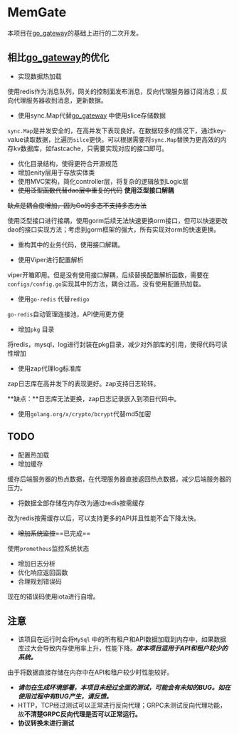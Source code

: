 # MemGate

本项目在[go_gateway](https://github.com/e421083458/go_gateway)的基础上进行的二次开发。

## 相比[go_gateway](https://github.com/e421083458/go_gateway)的优化

* 实现数据热加载

使用redis作为消息队列，网关的控制面发布消息，反向代理服务器订阅消息；反向代理服务器收到消息，更新数据。

* 使用sync.Map代替[go_gateway](https://github.com/e421083458/go_gateway) 中使用slice存储数据

`sync.Map`是并发安全的，在高并发下表现良好。在数据较多的情况下，通过key-value读取数据，比遍历`silce`更快。可以根据需要将`sync.Map`替换为更高效的内存kv数据库，如fastcache，只需要实现对应的接口即可。

* 优化目录结构，使得更符合开源规范
* 增加enity层用于存放实体类
* 使用MVC架构，简化controller层，将复杂的逻辑放到Logic层
* ~~使用泛型函数代替dao层中重复的代码~~ **使用泛型接口解耦**

~~缺点是耦合度增加，因为Go的多态不支持多态方法~~

使用泛型接口进行接耦，使用gorm后续无法快速更换orm接口，但可以快速更改dao的接口实现方法；考虑到gorm框架的强大，所有实现对orm的快速更换。

* 重构其中的业务代码，使用接口解耦。

* 使用Viper进行配置解析

viper开箱即用。但是没有使用接口解耦，后续替换配置解析函数，需要在`configs/config.go`实现其中的方法，耦合过高。没有使用配置热加载。

* 使用`go-redis` 代替`redigo`

`go-redis`自动管理连接池，API使用更方便

* 增加`pkg` 目录

将redis，mysql，log进行封装在pkg目录，减少对外部库的引用，使得代码可读性增加

* 使用zap代理log标准库

zap日志库在高并发下的表现更好。zap支持日志轮转。

**缺点：**日志库无法更换，zap日志记录嵌入到项目代码中。

* 使用`golang.org/x/crypto/bcrypt`代替md5加密

## TODO

* 配置热加载
* 增加缓存

缓存后端服务器的热点数据，在代理服务器直接返回热点数据，减少后端服务器的压力。

* 将数据全部存储在内存改为通过redis按需缓存

改为redis按需缓存以后，可以支持更多的API并且性能不会下降太快。

* ~~增加系统监控~~==已完成==

使用`prometheus`监控系统状态

*  增加日志分析
* 优化响应返回函数
* 合理规划错误码

现在的错误码使用iota进行自增。

## 注意

* 该项目在运行时会将`MySql` 中的所有租户和API数据加载到内存中，如果数据库过大会导致内存使用率上升，性能下降。***故本项目适用于API和租户较少的系统。*** 

由于将数据直接存储在内存中在API和租户较少时性能较好。

* ***请勿在生成环境部署，本项目未经过全面的测试，可能会有未知的BUG。如在使用过程中有BUG产生，请反馈。***
* HTTP，TCP经过测试可以正常进行反向代理；GRPC未测试反向代理功能，故**不清楚GRPC反向代理是否可以正常运行。**
* **协议转换未进行测试**



